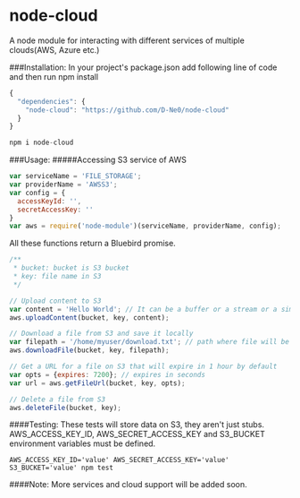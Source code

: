 node-cloud
================

A node module for interacting with different services of multiple clouds(AWS, Azure etc.)

###Installation:
In your project's package.json add following line of code and then run npm install

```js
{
  "dependencies": {
    "node-cloud": "https://github.com/D-Ne0/node-cloud"
  }
}

npm i node-cloud
```

###Usage:
#####Accessing S3 service of AWS
```js
var serviceName = 'FILE_STORAGE';
var providerName = 'AWSS3';
var config = {
  accessKeyId: '',
  secretAccessKey: ''
}
var aws = require('node-module')(serviceName, providerName, config);
```

All these functions return a Bluebird promise.
```js
/**
 * bucket: bucket is S3 bucket
 * key: file name in S3
 */

// Upload content to S3
var content = 'Hello World'; // It can be a buffer or a stream or a simple string
aws.uploadContent(bucket, key, content);

// Download a file from S3 and save it locally
var filepath = '/home/myuser/download.txt'; // path where file will be downloaded
aws.downloadFile(bucket, key, filepath);

// Get a URL for a file on S3 that will expire in 1 hour by default
var opts = {expires: 7200}; // expires in seconds
var url = aws.getFileUrl(bucket, key, opts);

// Delete a file from S3
aws.deleteFile(bucket, key);
```

####Testing:
These tests will store data on S3, they aren't just stubs. AWS_ACCESS_KEY_ID, AWS_SECRET_ACCESS_KEY and S3_BUCKET environment variables must be defined.
```
AWS_ACCESS_KEY_ID='value' AWS_SECRET_ACCESS_KEY='value' S3_BUCKET='value' npm test
```

####Note: More services and cloud support will be added soon.
